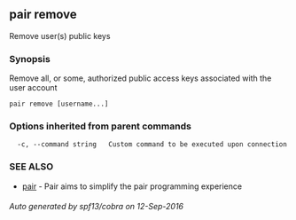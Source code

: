 ## pair remove

Remove user(s) public keys

### Synopsis


Remove all, or some, authorized public access keys associated with the user account

```
pair remove [username...]
```

### Options inherited from parent commands

```
  -c, --command string   Custom command to be executed upon connection
```

### SEE ALSO
* [pair](pair.md)	 - Pair aims to simplify the pair programming experience

###### Auto generated by spf13/cobra on 12-Sep-2016
